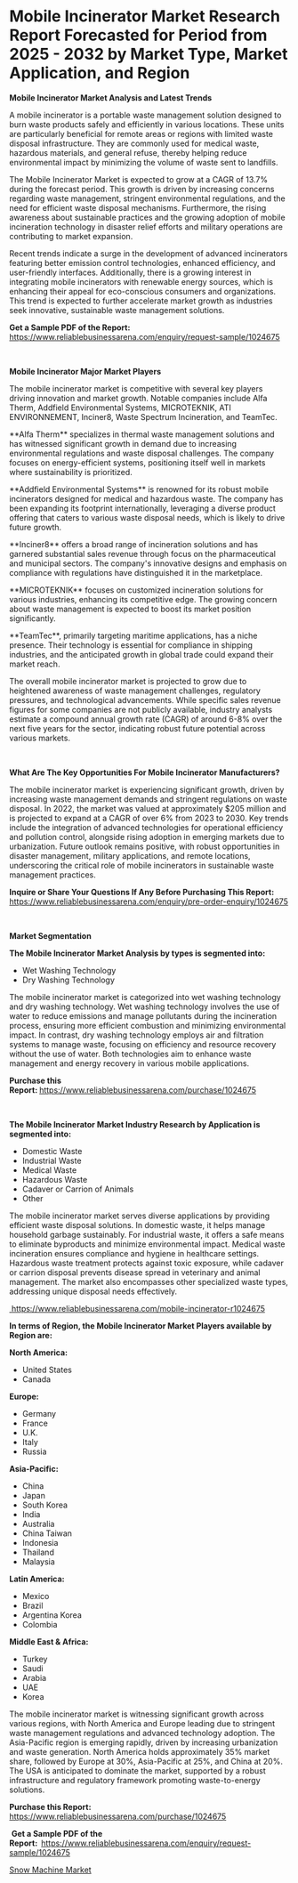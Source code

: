 <p><h1>Mobile Incinerator Market Research Report Forecasted for Period from 2025 -  2032 by Market Type, Market Application, and Region</h1></p><p><strong>Mobile Incinerator Market Analysis and Latest Trends</strong></p>
<p><p>A mobile incinerator is a portable waste management solution designed to burn waste products safely and efficiently in various locations. These units are particularly beneficial for remote areas or regions with limited waste disposal infrastructure. They are commonly used for medical waste, hazardous materials, and general refuse, thereby helping reduce environmental impact by minimizing the volume of waste sent to landfills.</p><p>The Mobile Incinerator Market is expected to grow at a CAGR of 13.7% during the forecast period. This growth is driven by increasing concerns regarding waste management, stringent environmental regulations, and the need for efficient waste disposal mechanisms. Furthermore, the rising awareness about sustainable practices and the growing adoption of mobile incineration technology in disaster relief efforts and military operations are contributing to market expansion. </p><p>Recent trends indicate a surge in the development of advanced incinerators featuring better emission control technologies, enhanced efficiency, and user-friendly interfaces. Additionally, there is a growing interest in integrating mobile incinerators with renewable energy sources, which is enhancing their appeal for eco-conscious consumers and organizations. This trend is expected to further accelerate market growth as industries seek innovative, sustainable waste management solutions.</p></p>
<p><strong>Get a Sample PDF of the Report:&nbsp;</strong> <a href="https://www.reliablebusinessarena.com/enquiry/request-sample/1024675?utm_campaign=1990&utm_medium=2&utm_source=Github&utm_content=ia&utm_term=06032025&utm_id=mobile-incinerator">https://www.reliablebusinessarena.com/enquiry/request-sample/1024675</a></p>
<p>&nbsp;</p>
<p><strong>Mobile Incinerator Major Market Players</strong></p>
<p><p>The mobile incinerator market is competitive with several key players driving innovation and market growth. Notable companies include Alfa Therm, Addfield Environmental Systems, MICROTEKNIK, ATI ENVIRONNEMENT, Inciner8, Waste Spectrum Incineration, and TeamTec.</p><p>**Alfa Therm** specializes in thermal waste management solutions and has witnessed significant growth in demand due to increasing environmental regulations and waste disposal challenges. The company focuses on energy-efficient systems, positioning itself well in markets where sustainability is prioritized.</p><p>**Addfield Environmental Systems** is renowned for its robust mobile incinerators designed for medical and hazardous waste. The company has been expanding its footprint internationally, leveraging a diverse product offering that caters to various waste disposal needs, which is likely to drive future growth.</p><p>**Inciner8** offers a broad range of incineration solutions and has garnered substantial sales revenue through focus on the pharmaceutical and municipal sectors. The company's innovative designs and emphasis on compliance with regulations have distinguished it in the marketplace.</p><p>**MICROTEKNIK** focuses on customized incineration solutions for various industries, enhancing its competitive edge. The growing concern about waste management is expected to boost its market position significantly.</p><p>**TeamTec**, primarily targeting maritime applications, has a niche presence. Their technology is essential for compliance in shipping industries, and the anticipated growth in global trade could expand their market reach.</p><p>The overall mobile incinerator market is projected to grow due to heightened awareness of waste management challenges, regulatory pressures, and technological advancements. While specific sales revenue figures for some companies are not publicly available, industry analysts estimate a compound annual growth rate (CAGR) of around 6-8% over the next five years for the sector, indicating robust future potential across various markets.</p></p>
<p>&nbsp;</p>
<p><strong>What Are The Key Opportunities For Mobile Incinerator Manufacturers?</strong></p>
<p><p>The mobile incinerator market is experiencing significant growth, driven by increasing waste management demands and stringent regulations on waste disposal. In 2022, the market was valued at approximately $205 million and is projected to expand at a CAGR of over 6% from 2023 to 2030. Key trends include the integration of advanced technologies for operational efficiency and pollution control, alongside rising adoption in emerging markets due to urbanization. Future outlook remains positive, with robust opportunities in disaster management, military applications, and remote locations, underscoring the critical role of mobile incinerators in sustainable waste management practices.</p></p>
<p><strong>Inquire or Share Your Questions If Any Before Purchasing This Report:</strong> <a href="https://www.reliablebusinessarena.com/enquiry/pre-order-enquiry/1024675?utm_campaign=1990&utm_medium=2&utm_source=Github&utm_content=ia&utm_term=06032025&utm_id=mobile-incinerator">https://www.reliablebusinessarena.com/enquiry/pre-order-enquiry/1024675</a></p>
<p>&nbsp;</p>
<p><strong>Market Segmentation</strong></p>
<p><strong>The Mobile Incinerator Market Analysis by types is segmented into:</strong></p>
<p><ul><li>Wet Washing Technology</li><li>Dry Washing Technology</li></ul></p>
<p><p>The mobile incinerator market is categorized into wet washing technology and dry washing technology. Wet washing technology involves the use of water to reduce emissions and manage pollutants during the incineration process, ensuring more efficient combustion and minimizing environmental impact. In contrast, dry washing technology employs air and filtration systems to manage waste, focusing on efficiency and resource recovery without the use of water. Both technologies aim to enhance waste management and energy recovery in various mobile applications.</p></p>
<p><strong>Purchase this Report:&nbsp;</strong><a href="https://www.reliablebusinessarena.com/purchase/1024675?utm_campaign=1990&utm_medium=2&utm_source=Github&utm_content=ia&utm_term=06032025&utm_id=mobile-incinerator">https://www.reliablebusinessarena.com/purchase/1024675</a></p>
<p>&nbsp;</p>
<p><strong>The Mobile Incinerator Market Industry Research by Application is segmented into:</strong></p>
<p><ul><li>Domestic Waste</li><li>Industrial Waste</li><li>Medical Waste</li><li>Hazardous Waste</li><li>Cadaver or Carrion of Animals</li><li>Other</li></ul></p>
<p><p>The mobile incinerator market serves diverse applications by providing efficient waste disposal solutions. In domestic waste, it helps manage household garbage sustainably. For industrial waste, it offers a safe means to eliminate byproducts and minimize environmental impact. Medical waste incineration ensures compliance and hygiene in healthcare settings. Hazardous waste treatment protects against toxic exposure, while cadaver or carrion disposal prevents disease spread in veterinary and animal management. The market also encompasses other specialized waste types, addressing unique disposal needs effectively.</p></p>
<p><a href="https://www.reliablebusinessarena.com/mobile-incinerator-r1024675?utm_campaign=1990&utm_medium=2&utm_source=Github&utm_content=ia&utm_term=06032025&utm_id=mobile-incinerator">&nbsp;https://www.reliablebusinessarena.com/mobile-incinerator-r1024675</a></p>
<p><strong>In terms of Region, the Mobile Incinerator Market Players available by Region are:</strong></p>
<p>
    <p> <strong> North America: </strong>
        <ul>
            <li>United States</li>
            <li>Canada</li>
        </ul>
        </p> 
    <p> <strong> Europe: </strong>
        <ul>
            <li>Germany</li>
            <li>France</li>
            <li>U.K.</li>
            <li>Italy</li>
            <li>Russia</li>
        </ul>
        </p> 
    <p> <strong> Asia-Pacific: </strong>
        <ul>
            <li>China</li>
            <li>Japan</li>
            <li>South Korea</li>
            <li>India</li>
            <li>Australia</li>
            <li>China Taiwan</li>
            <li>Indonesia</li>
            <li>Thailand</li>
            <li>Malaysia</li>
        </ul>
        </p> 
    <p> <strong> Latin America: </strong>
        <ul>
            <li>Mexico</li>
            <li>Brazil</li>
            <li>Argentina Korea</li>
            <li>Colombia</li>
        </ul>
        </p> 
    <p> <strong> Middle East & Africa: </strong>
        <ul>
            <li>Turkey</li>
            <li>Saudi</li>
            <li>Arabia</li>
            <li>UAE</li>
            <li>Korea</li>
        </ul>
    </p>
    </p>
<p><p>The mobile incinerator market is witnessing significant growth across various regions, with North America and Europe leading due to stringent waste management regulations and advanced technology adoption. The Asia-Pacific region is emerging rapidly, driven by increasing urbanization and waste generation. North America holds approximately 35% market share, followed by Europe at 30%, Asia-Pacific at 25%, and China at 20%. The USA is anticipated to dominate the market, supported by a robust infrastructure and regulatory framework promoting waste-to-energy solutions.</p></p>
<p><strong>Purchase this Report: </strong><a href="https://www.reliablebusinessarena.com/purchase/1024675?utm_campaign=1990&utm_medium=2&utm_source=Github&utm_content=ia&utm_term=06032025&utm_id=mobile-incinerator">https://www.reliablebusinessarena.com/purchase/1024675</a></p>
<p>&nbsp;<strong>Get a Sample PDF of the Report:&nbsp;&nbsp;</strong><a href="https://www.reliablebusinessarena.com/enquiry/request-sample/1024675?utm_campaign=1990&utm_medium=2&utm_source=Github&utm_content=ia&utm_term=06032025&utm_id=mobile-incinerator">https://www.reliablebusinessarena.com/enquiry/request-sample/1024675</a></p>
<p><strong></strong></p>
<p><p><a href="https://github.com/MarciaRunte/Market-Research-Report-List-1/blob/main/snow-machine-market.md?utm_campaign=1990&utm_medium=2&utm_source=Github&utm_content=ia&utm_term=06032025&utm_id=mobile-incinerator">Snow Machine Market</a></p></p>